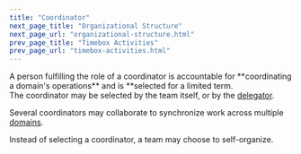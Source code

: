 ```yaml
---
title: "Coordinator"
next_page_title: "Organizational Structure"
next_page_url: "organizational-structure.html"
prev_page_title: "Timebox Activities"
prev_page_url: "timebox-activities.html"
---
```



<div class="card summary"><div class="card-body">A person fulfilling the role of a coordinator is accountable for **coordinating a domain's operations** and is **selected for a limited term.
</div></div>
The coordinator may be selected by the team itself, or by the <a href="glossary.html#entry-delegator" class="glossary-tooltip" data-toggle="tooltip" title="Delegator: An individual or group delegating responsibility for a domain to other(s).">delegator</a>.

Several coordinators may collaborate to synchronize work across multiple <a href="glossary.html#entry-domain" class="glossary-tooltip" data-toggle="tooltip" title="Domain: A distinct area of influence, activity and decision-making within an organization.">domains</a>.

Instead of selecting a coordinator, a team may choose to self-organize.